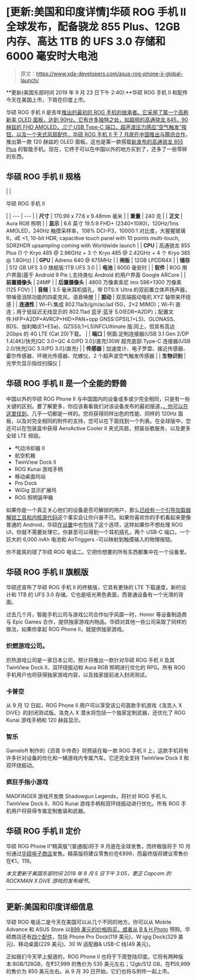 # [更新:美国和印度详情]华硕 ROG 手机 II 全球发布，配备骁龙 855 Plus、12GB 内存、高达 1TB 的 UFS 3.0 存储和 6000 毫安时大电池

> 原文：<https://www.xda-developers.com/asus-rog-phone-ii-global-launch/>

**更新(美国东部时间 2019 年 9 月 23 日下午 2:40):**华硕 ROG 手机 II 和配件今天在美国上市，下周在印度上市。

华硕 ROG 手机 II 是去年[推出的最初的 ROG 手机的继承者。它采用了第一个高刷新率 OLED 面板，达到 90Hz。它有许多独特之处，如超频的高通骁龙 845，90 赫兹的 FHD AMOLED，*三个* USB Type-C 端口，超声波压力感应“空气触发”按钮，以及一个夹式风扇配件，华硕 ROG 手机 II 于 7 月底在中国推出](https://www.xda-developers.com/asus-rog-phone-gaming-phone-announced/)[与腾讯合作](https://www.xda-developers.com/asus-rog-phone-ii-specs-features-pricing-availability/)，推出第一款 120 赫兹的 OLED 面板。这也是第一款搭载[新发布的高通骁龙 855 Plus](https://www.xda-developers.com/qualcomm-snapdragon-855-plus/) 的智能手机。现在，它终于可以在中国以外的地方买到了，还多了一些零碎的东西。

## 华硕 ROG 手机 II 规格

|  | 

华硕 ROG 手机 II

 |
| --- | --- |
| **尺寸** | 170.99 x 77.6 x 9.48mm 毫米 |
| **重量** | 240 克 |
| **正文** | Aura RGB 照明 |
| **显示** | 6.6 英寸 19.5:9 FHD+ (2340×1080)，120Hz/1ms AMOLED，240Hz 触摸采样率，108% DCI-P3，10000:1 对比度，大猩猩玻璃 6，dE <1, 10-bit HDR, capacitive touch panel with 10 points multi-touch, SDR2HDR upsampling coming with Worldwide launch |
| **CPU** | 高通骁龙 855 Plus (1 个 Kryo 485 @ 2.96GHz + 3 个 Kryo 485 @ 2.42GHz + 4 个 Kryo 385 @ 1.8GHz) |
| **GPU** | Adreno 640 @ 675MHz |
| **闸板** | 12GB LPDDR4X |
| **储存** | 512 GB UFS 3.0 旗舰版:1TB UFS 3.0 |
| **电池** | 6000 毫安时 |
| **软件** | ROG 用户界面(基于 Android 9 Pie ),支持类似 Android 的用户界面 Google ARCore |
| **前置摄像头** | 24MP |
| **后置摄像头** | 4800 万像素索尼 imx 586+1300 万像素(125 FOV) |
| **音频** | 3.5 毫米耳机插孔，带 DTS:X Ultra 的双前置立体声扬声器，带噪音消除功能的四麦克风，语音唤醒 |
| **振动** | 双高端振动电机 XYZ 轴带来环绕感 |
| **连通性** | Wi-Fi:集成 802.11a/b/g/n/ac/ad (5G，2×2 MIMO)；Wi-Fi 直连；用于低延迟无线显示的 802.11ad 蓝牙:蓝牙 5.0(EDR+A2DP)；配置文件:HFP+A2DP+AVRCP+HID+PAN+opp GNSS:GPS(L1+L5)、GLONASS、BDS、伽利略(E1+E5a)、QZSS(L1+L5)NFCUltimate 版:同上，但具有高达 2Gbps 的 4G LTE (Cat 20)下载。 |
| **端口** | 侧面:定制连接器(USB 3.1 Gen 2/DP 1.4[4K]/快充[QC 3.0+QC 4.0/PD 3.0]/直充)30W 超充底部:Type-C 连接器(USB 2.0/快充[QC 3.0/PD 3.0]/直充) |
| **传感器** | 加速度计、电子罗盘、接近传感器、霍尔传感器、环境光传感器、陀螺仪、2 个超声波空气触发传感器 |
| **生物识别** | 光学欠显示指纹扫描仪 |

## 华硕 ROG 手机 II 是一个全能的野兽

中国以外的华硕 ROG Phone II 与中国国内的设备或多或少完全相同，只是有一些关键的区别。要了解更多，你应该看看我们对该设备发布的最初报道，[，你可以在这里找到](https://www.xda-developers.com/asus-rog-phone-ii-specs-features-pricing-availability/)。几乎一切都是一样的。您将获得同样出色的性能、同样的 120Hz 面板，以及对完全相同的附件的支持，您可以在下面找到一个列表。在全球版中，您还可以在包装盒中获得 AeroActive Cooler II 夹式风扇，预装谷歌服务，以及更多全球 LTE 频段。

*   气动冷却器 II
*   航空机箱
*   TwinView Dock II
*   ROG Kunai 游戏手柄
*   移动桌面坞站
*   Pro Dock
*   WiGig 显示扩展坞
*   ROG 照明装甲箱

如果你是一个真正关心他们的设备是否可解锁的用户，那么[已经有一个引导加载器解锁工具和内核源代码](https://www.xda-developers.com/asus-rog-phone-ii-bootloader-unlock-tool-kernel-source-code/)这个事实会让你兴奋不已。如果你喜欢你的手机看起来更像普通的 Android，华硕[在设置](https://www.xda-developers.com/asus-rog-phone-ii-stock-android-ui/)中也包括了这个选项，这样如果你不想处理 ROG UI，你就不需要处理它。你甚至可以得到一个耳机插孔，两个 USB-C 端口，一个巨大的 6,000 mAh 电池和 AirTriggers -可以映射到触摸输入的物理按钮。

你不能真的错了华硕 ROG 电话二。它把你想要的所有东西都集中在一个设备里。

## 华硕 ROG 手机 II 旗舰版

华硕还宣布了华硕 ROG 手机 II 的终极版，它具有更快的 LTE 下载速度，新的设计和 1TB 的 UFS 3.0 存储。它也是哑光黑色表面，而普通设备有一个光滑的背面。

过去几个月，智能手机公司与游戏公司合作似乎风靡一时，Honor 等设备制造商与 Epic Games 合作，提供独家游戏内物品。华硕对其他一些公司采取了同样的做法，如果你拿起 ROG Phone II，就提供独家游戏。

### 炽燃游戏公司。

炽热游戏公司是一家日本公司，预计将推出一款针对华硕 ROG 手机 II 及其 TwinView Dock II、双环绕振动和 Aura RGB 照明进行优化的 RPG。所有 ROG 手机用户也将获得独家游戏内容，以及独家提前进入封闭测试。

### 卡普空

从 9 月 12 日起，ROG Phone II 用户可以享受该公司首款手机游戏《洛克人 X DiVE》的封闭测试版。洛克人 X 潜水将包括一个独家定制武器，还优化了 ROG Kunai 游戏手柄和 120 赫兹显示。

### 智乐

Gameloft 制作的《沥青 9:传奇》将预装在每一款 ROG 手机 II 上，这款手机将有许多针对设备的优化和一辆游戏内专属汽车。它还完全支持 TwinView Dock II 和双环绕振动。

### 疯狂手指小游戏

MADFINGER 游戏开发商 Shadowgun Legends，将针对 ROG 手机 II、TwinView Dock II、ROG Kunai 游戏手柄和双环绕振动进行优化。所有 ROG 手机用户将获得专属定制套装和武器。

## 华硕 ROG 手机 II 定价

华硕 ROG Phone II“精英版”(普通版)将于 9 月底在全球发售，而终极版将于 10 月份通过[华硕电子商店](https://www.asus.com/store.html)发售。精英版将建议零售价在€899，而最终版将建议零售价在€1，119。

*本文更新于美国东部时间 2019 年 9 月 5 日下午 3:05，更正 Capcom 的 ROCKMAN X DiVE 游戏的发布细节。*

* * *

## 更新:美国和印度详细信息

华硕 ROG 电话二是今天在美国可以从几个不同的地方。你可以从 Mobile Advance 和 ASUS Store 以[899 美元的价格购买，或者从](https://www.mobileadvance.com/asus-rog-gaming-phone-ii-zs660kl-s855p-12g512g-bk-6-6-fhd-2340x1080-hdr-120hz-display-48mp-13mp-camera-12gb-ram-512gb-storage-lte-unlocked-dual-sim-cell-phone-us-warranty-black/) [B & H Photo](https://www.bhphotovideo.com/c/product/1506752-REG/asus_zs660kl_s855p_12g512g_bk_rog_phone_ii_dual_sim.html/BI/21019/KBID/17612/SID/UUxdaUeUpU25798) 预购。华硕商店还有[四个配件](https://store.asus.com/us/category/rogphoneII)，包括 Phone Pro Dock(119 美元)、W igig Dock(329 美元)、移动桌面(229 美元)、30 W 适配器& USB-C 线(49 美元)。

正如我们今天早上报道的，ROG Phone II 也将于下周登陆印度。它将有两种版本:8GB/128GB，在₹37,999 的售价为 535 美元左右；12gb/512 GB，在₹59,999 的售价为 850 美元左右。从 9 月 30 日开始，它们也将与附件一起上市。